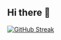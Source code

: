 ## Hi there 👋

[![GitHub Streak](https://streak-stats.demolab.com?user=winniexd&theme=dark&exclude_days=Sun%2CSat)](https://git.io/streak-stats)
